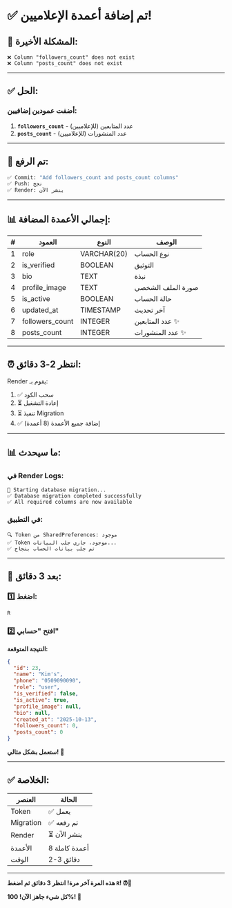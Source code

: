 # ✅ تم إضافة أعمدة الإعلاميين!

## 🎯 المشكلة الأخيرة:

```
❌ Column "followers_count" does not exist
❌ Column "posts_count" does not exist
```

---

## ✅ الحل:

### أضفت عمودين إضافيين:

1. **`followers_count`** - عدد المتابعين (للإعلاميين)
2. **`posts_count`** - عدد المنشورات (للإعلاميين)

---

## 🚀 تم الرفع:

```bash
✅ Commit: "Add followers_count and posts_count columns"
✅ Push: نجح
✅ Render: ينشر الآن
```

---

## 📊 إجمالي الأعمدة المضافة:

| # | العمود | النوع | الوصف |
|---|--------|-------|-------|
| 1 | role | VARCHAR(20) | نوع الحساب |
| 2 | is_verified | BOOLEAN | التوثيق |
| 3 | bio | TEXT | نبذة |
| 4 | profile_image | TEXT | صورة الملف الشخصي |
| 5 | is_active | BOOLEAN | حالة الحساب |
| 6 | updated_at | TIMESTAMP | آخر تحديث |
| 7 | followers_count | INTEGER | عدد المتابعين ✨ |
| 8 | posts_count | INTEGER | عدد المنشورات ✨ |

---

## ⏰ انتظر 2-3 دقائق:

Render يقوم بـ:
1. ✅ سحب الكود
2. ⏳ إعادة التشغيل
3. ⏳ تنفيذ Migration
4. ✅ إضافة جميع الأعمدة (8 أعمدة)

---

## 📊 ما سيحدث:

### في Render Logs:
```
🔄 Starting database migration...
✅ Database migration completed successfully  
✅ All required columns are now available
```

### في التطبيق:
```
🔍 Token من SharedPreferences: موجود
✅ Token موجود، جاري جلب البيانات...
✅ تم جلب بيانات الحساب بنجاح
```

---

## 🎯 بعد 3 دقائق:

### 1️⃣ اضغط:
```
R
```

### 2️⃣ افتح "حسابي"

**النتيجة المتوقعة:**

```json
{
  "id": 23,
  "name": "Kim's",
  "phone": "0509090090",
  "role": "user",
  "is_verified": false,
  "is_active": true,
  "profile_image": null,
  "bio": null,
  "created_at": "2025-10-13",
  "followers_count": 0,
  "posts_count": 0
}
```

**ستعمل بشكل مثالي! 🎊**

---

## ✅ الخلاصة:

| العنصر | الحالة |
|--------|--------|
| Token | ✅ يعمل |
| Migration | ✅ تم رفعه |
| Render | ⏳ ينشر الآن |
| الأعمدة | 8 أعمدة كاملة |
| الوقت | 2-3 دقائق |

---

**هذه المرة آخر مرة! انتظر 3 دقائق ثم اضغط `R`! ⏰🚀**

**كل شيء جاهز الآن! 100%! 🎊**

